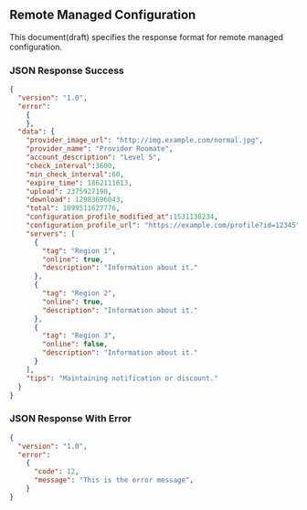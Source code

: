 ## Remote Managed Configuration

This document(draft) specifies the response format for remote managed configuration.

### JSON Response Success

``` json
{
  "version": "1.0",
  "error":
    {
    },
  "data": {
    "provider_image_url": "http://img.example.com/normal.jpg",
    "provider_name": "Provider Roomate",
    "account_description": "Level 5",
    "check_interval":3600,
    "min_check_interval":60,
    "expire_time": 1862111613,
    "upload": 2375927198,
    "download": 12983696043,
    "total": 1099511627776,
    "configuration_profile_modified_at":1531138234,
    "configuration_profile_url": "https://example.com/profile?id=12345",
    "servers": [
      {
        "tag": "Region 1",
        "online": true,
        "description": "Information about it."
      },
      {
        "tag": "Region 2",
        "online": true,
        "description": "Information about it."
      },
      {
        "tag": "Region 3",
        "online": false,
        "description": "Information about it."
      }
    ],
    "tips": "Maintaining notification or discount."
  }
}
```

### JSON Response With Error

``` json
{
  "version": "1.0",
  "error":
    {
      "code": 12,
      "message": "This is the error message",
    }
}
```
